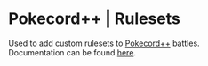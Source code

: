 # Pokecord++ | Rulesets

Used to add custom rulesets to [Pokecord++](https://pokecord.org) battles.<br>
Documentation can be found [here](https://guide.pokecord.org).